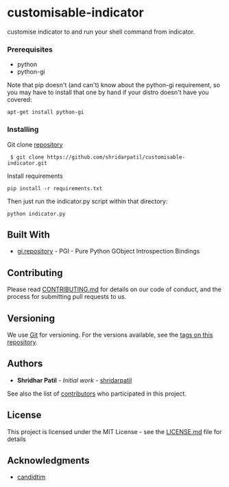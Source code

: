 # customisable-indicator

customise indicator to and run your shell command from indicator.

### Prerequisites
* python
* python-gi

Note that pip doesn't (and can't) know about the python-gi requirement, so you may have to install that one by hand if your distro doesn't have you covered:

```
apt-get install python-gi
```

### Installing

Git clone [repository](https://github.com/shridarpatil/customisable-indicator.git)

``` $ git clone https://github.com/shridarpatil/customisable-indicator.git```

Install requirements
```
pip install -r requirements.txt
```

Then just run the indicator.py script within that directory:

```
python indicator.py
```


## Built With

* [gi.repository](https://pgi.readthedocs.org) - PGI - Pure Python GObject Introspection Bindings

## Contributing

Please read [CONTRIBUTING.md](https://github.com/shridarpatil/customisable-indicator) for details on our code of conduct, and the process for submitting pull requests to us.

## Versioning

We use [Git](http://semver.org/) for versioning. For the versions available, see the [tags on this repository](https://github.com/shridarpatil/customisable-indicator/tags). 

## Authors

* **Shridhar Patil** - *Initial work* - [shridarpatil](https://github.com/shridarpatil)

See also the list of [contributors](https://github.com/shridarpatil/customisable-indicator/contributors) who participated in this project.

## License

This project is licensed under the MIT License - see the [LICENSE.md](LICENSE.md) file for details

## Acknowledgments

* [candidtim](https://gist.github.com/candidtim/7290a1ad6e465d680b68)  
